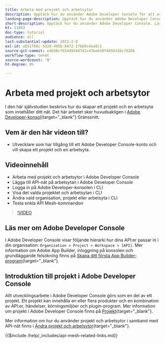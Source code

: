 ```yaml
---
title: Arbeta med projekt och arbetsytor
description: Upptäck hur du använder Adobe Developer Console för att arbeta med projekt och arbetsytor.
landing-page-description: Upptäck hur du använder Adobe Developer Console. Lär dig mer om projekt och arbetsytor som ska användas med API-nät.
short-description: Upptäck hur du använder Adobe Developer Console. Lär dig mer om projekt och arbetsytor som ska användas med API-nät.
kt: 11803
doc-type: tutorial
audience: all
last-substantial-update: 2023-2-8
exl-id: ab51f68c-5d28-495b-8472-27b60c4aa8c1
source-git-commit: edb98cf6544954d741c43beb39f4056326c7d26b
workflow-type: tm+mt
source-wordcount: '0'
ht-degree: 0%

---
```


# Arbeta med projekt och arbetsytor

I den här självstudien beskrivs hur du skapar ett projekt och en arbetsyta som innehåller ditt nät. Det här arbetet sker huvudsakligen i [Adobe Developer-konsol](https://developer.adobe.com/console){target="_blank"} Gränssnitt.

## Vem är den här videon till?

* Utvecklare som har tillgång till ett Adobe Developer Console-konto och vill skapa ett projekt och en arbetsyta.

## Videoinnehåll

* Arbeta med projekt och arbetsytor i Adobe Developer Console
* Lägga till API-nät på arbetsytan i Adobe Developer Console
* Logga in på Adobe Developer-konsolen i CLI
* Visa det valda projektet och arbetsytan i CLI
* Ändra vald organisation, projekt eller arbetsyta i CLI
* Testa enkla API Mesh-kommandon

>[!VIDEO](https://video.tv.adobe.com/v/3414123?quality=12&learn=on)

## Läs mer om Adobe Developer Console

I Adobe Developer Console visar följande hierarki hur dina API:er passar in i din organisation: `Organization > Project > Workspace > [API]`. Mer information om Adobe App Builder, inloggning på konsolen och grundläggande felsökning finns på [Skapa ditt första App Builder-program](https://developer.adobe.com/app-builder/docs/getting_started/first_app/){target="_blank"}.

## Introduktion till projekt i Adobe Developer Console

Allt utvecklingsarbete i Adobe Developer Console görs som en del av ett projekt. Ett projekt kan innehålla en eller flera produkter och en kombination av API:er, händelser, körningsmiljöer och plugin-program. Mer information om projekt i Adobe Developer Console finns på [Projekt](https://developer.adobe.com/developer-console/docs/guides/projects/){target="_blank"}.

Mer information om hur du använder projekt och arbetsytor i samband med API-nät finns i [Ändra projekt och arbetsytor](https://developer.adobe.com/graphql-mesh-gateway/gateway/create-mesh/#modify-projects-and-workspaces){target="_blank"}.

{{$include /help/_includes/api-mesh-related-links.md}}
